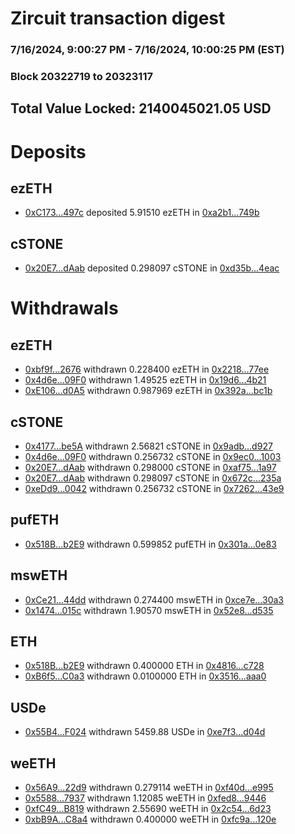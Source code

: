 # Zircuit transaction digest
### 7/16/2024, 9:00:27 PM - 7/16/2024, 10:00:25 PM (EST)
### Block 20322719 to 20323117

## Total Value Locked: 2140045021.05 USD

# Deposits
## ezETH
- [0xC173...497c](https://etherscan.io/address/0xC1734C001bD43303B8Eb6eD41b8995CDAD4D497c) deposited 5.91510 ezETH in [0xa2b1...749b](https://etherscan.io/tx/0xC1734C001bD43303B8Eb6eD41b8995CDAD4D497c)
## cSTONE
- [0x20E7...dAab](https://etherscan.io/address/0x20E7759eBdfa3FAC1248d53590D416d710f6dAab) deposited 0.298097 cSTONE in [0xd35b...4eac](https://etherscan.io/tx/0x20E7759eBdfa3FAC1248d53590D416d710f6dAab)
# Withdrawals
## ezETH
- [0xbf9f...2676](https://etherscan.io/address/0xbf9f28AD24119eD755669c09c8240fFa68742676) withdrawn 0.228400 ezETH in [0x2218...77ee](https://etherscan.io/tx/0xbf9f28AD24119eD755669c09c8240fFa68742676)
- [0x4d6e...09F0](https://etherscan.io/address/0x4d6e6dDa0ac3a5320fdD8F34148d376e0ae109F0) withdrawn 1.49525 ezETH in [0x19d6...4b21](https://etherscan.io/tx/0x4d6e6dDa0ac3a5320fdD8F34148d376e0ae109F0)
- [0xE106...d0A5](https://etherscan.io/address/0xE106feE46D016856bE30F3f5c556EF3e69F5d0A5) withdrawn 0.987969 ezETH in [0x392a...bc1b](https://etherscan.io/tx/0xE106feE46D016856bE30F3f5c556EF3e69F5d0A5)
## cSTONE
- [0x4177...be5A](https://etherscan.io/address/0x417784F08F2A13f6aA766bdB5B0b70e71D5cbe5A) withdrawn 2.56821 cSTONE in [0x9adb...d927](https://etherscan.io/tx/0x417784F08F2A13f6aA766bdB5B0b70e71D5cbe5A)
- [0x4d6e...09F0](https://etherscan.io/address/0x4d6e6dDa0ac3a5320fdD8F34148d376e0ae109F0) withdrawn 0.256732 cSTONE in [0x9ec0...1003](https://etherscan.io/tx/0x4d6e6dDa0ac3a5320fdD8F34148d376e0ae109F0)
- [0x20E7...dAab](https://etherscan.io/address/0x20E7759eBdfa3FAC1248d53590D416d710f6dAab) withdrawn 0.298000 cSTONE in [0xaf75...1a97](https://etherscan.io/tx/0x20E7759eBdfa3FAC1248d53590D416d710f6dAab)
- [0x20E7...dAab](https://etherscan.io/address/0x20E7759eBdfa3FAC1248d53590D416d710f6dAab) withdrawn 0.298097 cSTONE in [0x672c...235a](https://etherscan.io/tx/0x20E7759eBdfa3FAC1248d53590D416d710f6dAab)
- [0xeDd9...0042](https://etherscan.io/address/0xeDd98bd8FE6C3b284ef8BA30e5c331FA73F80042) withdrawn 0.256732 cSTONE in [0x7262...43e9](https://etherscan.io/tx/0xeDd98bd8FE6C3b284ef8BA30e5c331FA73F80042)
## pufETH
- [0x518B...b2E9](https://etherscan.io/address/0x518B970CB87C2C57E8733C93d56d94f38be0b2E9) withdrawn 0.599852 pufETH in [0x301a...0e83](https://etherscan.io/tx/0x518B970CB87C2C57E8733C93d56d94f38be0b2E9)
## mswETH
- [0xCe21...44dd](https://etherscan.io/address/0xCe2192f2Ae41C6eafBDDea45a6deeD921b9644dd) withdrawn 0.274400 mswETH in [0xce7e...30a3](https://etherscan.io/tx/0xCe2192f2Ae41C6eafBDDea45a6deeD921b9644dd)
- [0x1474...015c](https://etherscan.io/address/0x14740941B81aD6F09092a0cA1902FC95C930015c) withdrawn 1.90570 mswETH in [0x52e8...d535](https://etherscan.io/tx/0x14740941B81aD6F09092a0cA1902FC95C930015c)
## ETH
- [0x518B...b2E9](https://etherscan.io/address/0x518B970CB87C2C57E8733C93d56d94f38be0b2E9) withdrawn 0.400000 ETH in [0x4816...c728](https://etherscan.io/tx/0x518B970CB87C2C57E8733C93d56d94f38be0b2E9)
- [0xB6f5...C0a3](https://etherscan.io/address/0xB6f52520235FDA99D8C7387Ac35E6956F5c4C0a3) withdrawn 0.0100000 ETH in [0x3516...aaa0](https://etherscan.io/tx/0xB6f52520235FDA99D8C7387Ac35E6956F5c4C0a3)
## USDe
- [0x55B4...F024](https://etherscan.io/address/0x55B41331fC4aD1f659BB4b1C963B4ed90ff2F024) withdrawn 5459.88 USDe in [0xe7f3...d04d](https://etherscan.io/tx/0x55B41331fC4aD1f659BB4b1C963B4ed90ff2F024)
## weETH
- [0x56A9...22d9](https://etherscan.io/address/0x56A9F1B09f60575F4FA968E25F3e6c2cec2822d9) withdrawn 0.279114 weETH in [0xf40d...e995](https://etherscan.io/tx/0x56A9F1B09f60575F4FA968E25F3e6c2cec2822d9)
- [0x5588...7937](https://etherscan.io/address/0x558867431Ef81A8097DC54D65A9b96F1c50C7937) withdrawn 1.12085 weETH in [0xfed8...9446](https://etherscan.io/tx/0x558867431Ef81A8097DC54D65A9b96F1c50C7937)
- [0xfC49...B819](https://etherscan.io/address/0xfC496B719009E4D0Ad3E1a8a491a8F160864B819) withdrawn 2.55690 weETH in [0x2c54...6d23](https://etherscan.io/tx/0xfC496B719009E4D0Ad3E1a8a491a8F160864B819)
- [0xbB9A...C8a4](https://etherscan.io/address/0xbB9A607eeD114549006277f8BB42Fd512809C8a4) withdrawn 0.400000 weETH in [0xfc9a...120e](https://etherscan.io/tx/0xbB9A607eeD114549006277f8BB42Fd512809C8a4)
